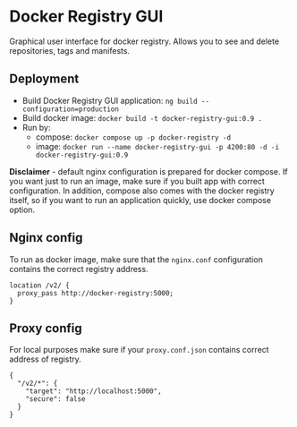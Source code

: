 # Docker Registry GUI
Graphical user interface for docker registry. Allows you to see and delete repositories, tags and manifests.

## Deployment
* Build Docker Registry GUI application: `ng build --configuration=production`
* Build docker image: `docker build -t docker-registry-gui:0.9 .`
* Run by:
  * compose: `docker compose up -p docker-registry -d`
  * image: `docker run --name docker-registry-gui -p 4200:80 -d -i docker-registry-gui:0.9`

**Disclaimer** - default nginx configuration is prepared for docker compose. If you want just to run an image, make sure if you built app with correct configuration.
In addition, compose also comes with the docker registry itself, so if you want to run an application quickly, use docker compose option.

## Nginx config
To run as docker image, make sure that the `nginx.conf` configuration contains the correct registry address.

```text
location /v2/ {
  proxy_pass http://docker-registry:5000;
}
``` 
 
## Proxy config
For local purposes make sure if your `proxy.conf.json` contains correct address of registry.

```text
{
  "/v2/*": {
    "target": "http://localhost:5000",
    "secure": false
  }
}
```
